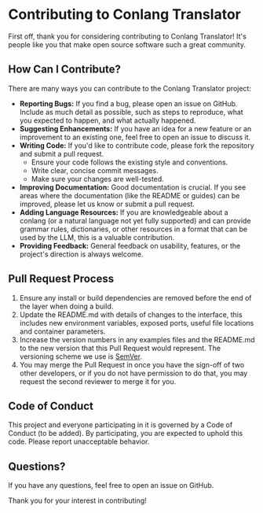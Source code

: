 # Contributing to Conlang Translator

First off, thank you for considering contributing to Conlang Translator! It's people like you that make open source software such a great community.

## How Can I Contribute?

There are many ways you can contribute to the Conlang Translator project:

*   **Reporting Bugs:** If you find a bug, please open an issue on GitHub. Include as much detail as possible, such as steps to reproduce, what you expected to happen, and what actually happened.
*   **Suggesting Enhancements:** If you have an idea for a new feature or an improvement to an existing one, feel free to open an issue to discuss it.
*   **Writing Code:** If you'd like to contribute code, please fork the repository and submit a pull request.
    *   Ensure your code follows the existing style and conventions.
    *   Write clear, concise commit messages.
    *   Make sure your changes are well-tested.
*   **Improving Documentation:** Good documentation is crucial. If you see areas where the documentation (like the README or guides) can be improved, please let us know or submit a pull request.
*   **Adding Language Resources:** If you are knowledgeable about a conlang (or a natural language not yet fully supported) and can provide grammar rules, dictionaries, or other resources in a format that can be used by the LLM, this is a valuable contribution.
*   **Providing Feedback:** General feedback on usability, features, or the project's direction is always welcome.

## Pull Request Process

1.  Ensure any install or build dependencies are removed before the end of the layer when doing a build.
2.  Update the README.md with details of changes to the interface, this includes new environment variables, exposed ports, useful file locations and container parameters.
3.  Increase the version numbers in any examples files and the README.md to the new version that this Pull Request would represent. The versioning scheme we use is [SemVer](http://semver.org/).
4.  You may merge the Pull Request in once you have the sign-off of two other developers, or if you do not have permission to do that, you may request the second reviewer to merge it for you.

## Code of Conduct

This project and everyone participating in it is governed by a Code of Conduct (to be added). By participating, you are expected to uphold this code. Please report unacceptable behavior.

## Questions?

If you have any questions, feel free to open an issue on GitHub.

Thank you for your interest in contributing!
